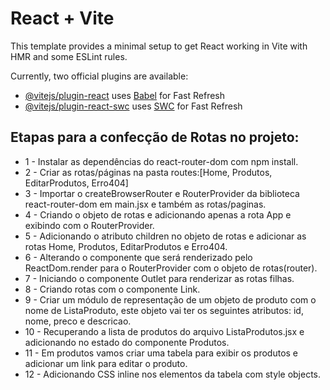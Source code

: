 # React + Vite

This template provides a minimal setup to get React working in Vite with HMR and some ESLint rules.

Currently, two official plugins are available:

- [@vitejs/plugin-react](https://github.com/vitejs/vite-plugin-react/blob/main/packages/plugin-react/README.md) uses [Babel](https://babeljs.io/) for Fast Refresh
- [@vitejs/plugin-react-swc](https://github.com/vitejs/vite-plugin-react-swc) uses [SWC](https://swc.rs/) for Fast Refresh


## Etapas para a confecção de Rotas no projeto:
- 1 - Instalar as dependências do react-router-dom com npm install.
- 2 - Criar as rotas/páginas na pasta routes:[Home, Produtos, EditarProdutos, Erro404]
- 3 - Importar o createBrowserRouter e RouterProvider da biblioteca react-router-dom em main.jsx e também as rotas/paginas.
- 4 - Criando o objeto de rotas e adicionando apenas a rota App e exibindo com o RouterProvider.
- 5 - Adicionando o atributo children no objeto de rotas e adicionar as rotas Home, Produtos, EditarProdutos e Erro404.
- 6 - Alterando o componente que será renderizado pelo ReactDom.render para o RouterProvider com o objeto de rotas(router).
- 7 - Iniciando o componente Outlet para renderizar as rotas filhas.
- 8 - Criando rotas com o componente Link.
- 9 - Criar um módulo de representação de um objeto de produto com o nome de ListaProduto, este objeto vai ter os seguintes atributos: id, nome, preco e descricao.
- 10 - Recuperando a lista de produtos do arquivo ListaProdutos.jsx e adicionando no estado do componente Produtos.
- 11 - Em produtos vamos criar uma tabela para exibir os produtos e adicionar um link para editar o produto.
- 12 - Adicionando CSS inline nos elementos da tabela com style objects.